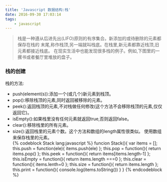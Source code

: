 ```yaml
---
title: 'Javascript 数据结构:栈'
date: 2016-09-30 17:03:14
tags: 
	- javascript
---
```

>  栈是一种遵从后进先出(LIFO)原则的有序集合。新添加的或待删除的元素都保存在栈的 末尾,称作栈顶,另一端就叫栈底。在栈里,新元素都靠近栈顶,旧元素都接近栈底。
在现实生活中也能发现很多栈的例子。例如,下图里的一摞书或者餐厅里堆放的盘子。

### 栈的创建
栈的方法:
  - push(element(s)):添加一个(或几个)新元素到栈顶。 
  - pop():移除栈顶的元素,同时返回被移除的元素。 
  - peek():返回栈顶的元素,不对栈做任何修改(这个方法不会移除栈顶的元素,仅仅返回它)。
  - isEmpty():如果栈里没有任何元素就返回true,否则返回false。 
  - clear():移除栈里的所有元素。 
  - size():返回栈里的元素个数。这个方法和数组的length属性很类似。
使用数组来保存栈里的元素。	
{% codeblock Stack lang:javascript %}
	funcion Stack(){
		var items = [];
		this.push = function(ele){
			items.push(ele)
		};
		this.pop = function(){
			return items.pop()
		};
		this.peek = function(){
			return items[items.length-1]
		};
		this.isEmpty = function(){
			return items.length ===0
		};
		this.clear = function(){
			items.lenth=0
		};
		this.size = function(){
			return items.length
		};
		this.print = function(){
			console.log(items.toString())
		}
	}
{% endcodeblock %}
  